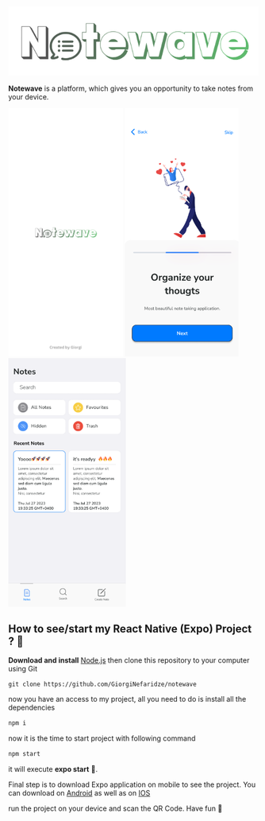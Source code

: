 <div align="center">
    <img src="./assets/icon.png" width="600px">
</div>

**Notewave** is a platform, which gives you an opportunity to take notes from your device.


<div style="display:flex, column-gap:10px">
    <img src="./assets/splashScreen.png"  style="object-fit: cover;  width="150px" height="500px"  />
    <img src="./assets/intro.png"  style="object-fit: cover;  width="150px" height="500px"  />
    <img src="./assets/home.png"   style="object-fit: cover; width="150px" height="500px"  />
</div>


## How to see/start my React Native (Expo) Project ? 📱

**Download and install** [Node.js](https://nodejs.org/en/)
then clone this repository to your computer using Git

```shell
git clone https://github.com/GiorgiNefaridze/notewave
```

now you have an access to my project, all you need to do is install all the dependencies

```js
npm i
```

now it is the time to start project with following command

```js
npm start
```

it will execute **expo start** 👀.

Final step is to download Expo application on mobile to see the project.
You can download on [Android](https://play.google.com/store/apps/details?id=host.exp.exponent&hl=en&gl=US) as well as on [IOS](https://apps.apple.com/us/app/expo-go/id982107779)

run the project on your device and scan the QR Code. Have fun 🚀